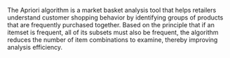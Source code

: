 The Apriori algorithm is a market basket analysis tool that helps retailers understand customer shopping behavior by identifying groups of products that are frequently purchased together. Based on the principle that if an itemset is frequent, all of its subsets must also be frequent, the algorithm reduces the number of item combinations to examine, thereby improving analysis efficiency.
